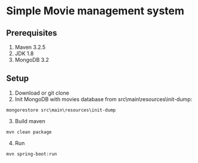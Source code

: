 # Simple Movie management system

## Prerequisites
1. Maven 3.2.5
2. JDK 1.8
3. MongoDB 3.2

## Setup 

1. Download or git clone
2. Init MongoDB with movies database from src\main\resources\init-dump:
```
mongorestore src\main\resources\init-dump
```
3. Build maven
```
mvn clean package
```
4. Run
```
mvn spring-boot:run
```





